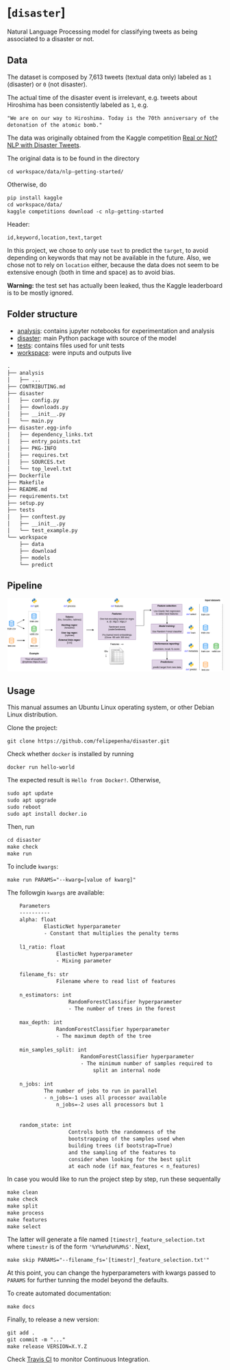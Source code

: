 # [`disaster`]

Natural Language Processing model for classifying tweets as being associated to a disaster or not. 


## Data

The dataset is composed by 7,613 tweets (textual data only) labeled as `1` (disaster) or `0` (not disaster).

The actual time of the disaster event is irrelevant, e.g. tweets about Hiroshima has been consistently labeled as `1`, e.g.

```
"We are on our way to Hiroshima. Today is the 70th anniversary of the detonation of the atomic bomb."
```


The data was originally obtained from the Kaggle competition [Real or Not? NLP with Disaster Tweets](https://www.kaggle.com/c/nlp-getting-started/data).


The original data is to be found in the directory 

```
cd workspace/data/nlp-getting-started/
```


Otherwise, do

```
pip install kaggle
cd workspace/data/
kaggle competitions download -c nlp-getting-started
```


Header:

```
id,keyword,location,text,target
```


In this project, we chose to only use `text` to predict the `target`, to avoid depending on keywords that may not be available in the future. Also, we chose not to rely on `location` either, because the data does not seem to be extensive enough (both in time and space) as to avoid bias.


**Warning:** the test set has actually been leaked, thus the Kaggle leaderboard is to be mostly ignored.


## Folder structure

* [analysis](./analysis/): contains jupyter notebooks for experimentation and analysis
* [disaster](./disaster/): main Python package with source of the model
* [tests](./tests/): contains files used for unit tests
* [workspace](./workspace/): were inputs and outputs live


```
.
├── analysis
│   ├── ...
├── CONTRIBUTING.md
├── disaster
│   ├── config.py
│   ├── downloads.py
│   ├── __init__.py
│   └── main.py
├── disaster.egg-info
│   ├── dependency_links.txt
│   ├── entry_points.txt
│   ├── PKG-INFO
│   ├── requires.txt
│   ├── SOURCES.txt
│   └── top_level.txt
├── Dockerfile
├── Makefile
├── README.md
├── requirements.txt
├── setup.py
├── tests
│   ├── conftest.py
│   ├── __init__.py
│   └── test_example.py
└── workspace
    ├── data
    ├── download
    ├── models
    └── predict
```


## Pipeline

![](/images/disaster_pipeline.png)

## Usage

This manual assumes an Ubuntu Linux operating system, or other Debian Linux distribution.


Clone the project:

```
git clone https://github.com/felipepenha/disaster.git
```


Check whether `docker` is installed by running

```
docker run hello-world
```


The expected result is `Hello from Docker!`. Otherwise,

```
sudo apt update
sudo apt upgrade
sudo reboot
sudo apt install docker.io
```


Then, run

```
cd disaster
make check
make run
```


To include `kwargs`:

```
make run PARAMS="--kwarg=[value of kwarg]"
```


The followgin `kwargs` are available:

```
    Parameters
    ----------
    alpha: float
            ElasticNet hyperparameter
            - Constant that multiplies the penalty terms

    l1_ratio: float
                ElasticNet hyperparameter
                - Mixing parameter

    filename_fs: str
                Filename where to read list of features

    n_estimators: int
                    RandomForestClassifier hyperparameter
                    - The number of trees in the forest

    max_depth: int
                RandomForestClassifier hyperparameter
                - The maximum depth of the tree

    min_samples_split: int
                        RandomForestClassifier hyperparameter
                        - The minimum number of samples required to
                            split an internal node

    n_jobs: int
            The number of jobs to run in parallel
            - n_jobs=-1 uses all processor available
                n_jobs=-2 uses all processors but 1


    random_state: int
                    Controls both the randomness of the
                    bootstrapping of the samples used when
                    building trees (if bootstrap=True)
                    and the sampling of the features to
                    consider when looking for the best split
                    at each node (if max_features < n_features)
```


In case you would like to run the project step by step, run these sequentally

```
make clean
make check
make split
make process
make features
make select
```


The latter will generate a file named `[timestr]_feature_selection.txt` where `timestr` is of the form `'%Y%m%d%H%M%S'`. Next,

```
make skip PARAMS="--filename_fs='[timestr]_feature_selection.txt'"
```


At this point, you can change the hyperparameters with kwargs passed to `PARAMS` for further tunning the model beyond the defaults.


To create automated documentation:

```
make docs
```

Finally, to release a new version:

```
git add .
git commit -m "..."
make release VERSION=X.Y.Z
```

Check [Travis CI](https://travis-ci.org/) to monitor Continuous Integration.
